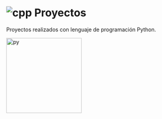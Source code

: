 <h1> <img src="https://skillicons.dev/icons?i=py" alt="cpp"><b> Proyectos</b> </h1>

Proyectos realizados con lenguaje de programación Python.

<img src= "https://i.giphy.com/media/v1.Y2lkPTc5MGI3NjExcTM0NXJqanl1eTg5Nml0eGJueTllMDlzNmlwZDBiamp5anZqemV2NiZlcD12MV9pbnRlcm5hbF9naWZfYnlfaWQmY3Q9cw/dMLmQfCO7lCA2gX3tw/giphy.gif" alt="py" width = "200px">
